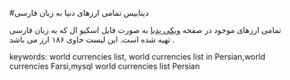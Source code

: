 #دیتابیس تمامی ارزهای دنیا به زبان فارسی

تمامی ارزهای موجود در صفحه [ویکی پدیا](https://fa.wikipedia.org/wiki/%D9%81%D9%87%D8%B1%D8%B3%D8%AA_%DB%8C%DA%A9%D8%A7%DB%8C_%D9%BE%D9%88%D9%84_%D8%B1%D8%A7%DB%8C%D8%AC_%DA%A9%D8%B4%D9%88%D8%B1%D9%87%D8%A7) به صورت فایل اسکیو ال که به زبان فارسی تهیه شده است.
این لیست حاوی ۱۸۶ ارز می باشد .

keywords: world currencies list, world currencies list in Persian,world currencies Farsi,mysql world currencies list Persian

